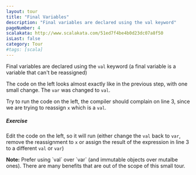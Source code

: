 ```yaml
---
layout: tour
title: "Final Variables"
description: "Final variables are declared using the val keyword"
pageNumber: 4
scalakata: http://www.scalakata.com/51ed7f4be4b0d23dc07a8f50
isLast: false
category: Tour
#tags: [scala]
---
```


Final variables are declared using the `val` keyword (a final variable is a variable that can't be reassigned)

The code on the left looks almost exactly like in the previous step, with one small change. The `var` was changed to `val`. 

Try to run the code on the left, the compiler should complain on line 3, since we are trying to reassign `x` which is a `val`. 

<div class="well"><h5><i class="icon icon-pencil"></i> Exercise</h5> 

Edit the code on the left, so it will run (either change the <code>val</code> back to <code>var</code>, remove the reassignment to <code>x</code> or assign the result of the expression in line 3 to a different <code>val</code> or <code>var</code>)

</div>

<div class="alert alert-warn">
<strong>Note:</strong> Prefer using `val` over `var` (and immutable objects over mutalbe ones). There are many benefits that are out of the scope of this small tour.
</div>
